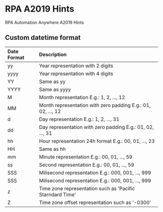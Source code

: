 # RPA A2019 Hints
RPA Automation Anywhere A2019 Hints

Custom datetime format
-------------

| Date Format   | Description                                                  |
| :------------ |:-------------------------------------------------------------|
| yy            | Year representation with 2 digits                            |
| yyyy          | Year representation with 4 digits                            |
| YY            | Same as yy                                                   |
| YYYY          | Same as yyyy                                                 |
| M             | Month representation E.g.: 1, 2, ..., 12                     |
| MM            | Month representation with zero padding E.g.: 01, 02, ..., 12 |
| d             | Day representation E.g.: 1, 2, ..., 31                       |
| dd            | Day representation with zero padding E.g.: 01, 02, ..., 31   |
| hh            | Hour representation 24h format E.g.: 00, 01, ..., 23         |
| HH            | Same as hh                                                   |
| mm            | Minute representation E.g.: 00, 01, ..., 59                  |
| ss            | Second representation E.g.: 00, 01, ..., 59                  |
| SSS           | Milisecond representation E.g.: 000, 001, ..., 999           |
| SSS           | Milisecond representation E.g.: 000, 001, ..., 999           |
| z             | Time zone representation such as 'Pacific Starndard Time'    |
| Z             | Time zone offset representation such as '-0300'              |

